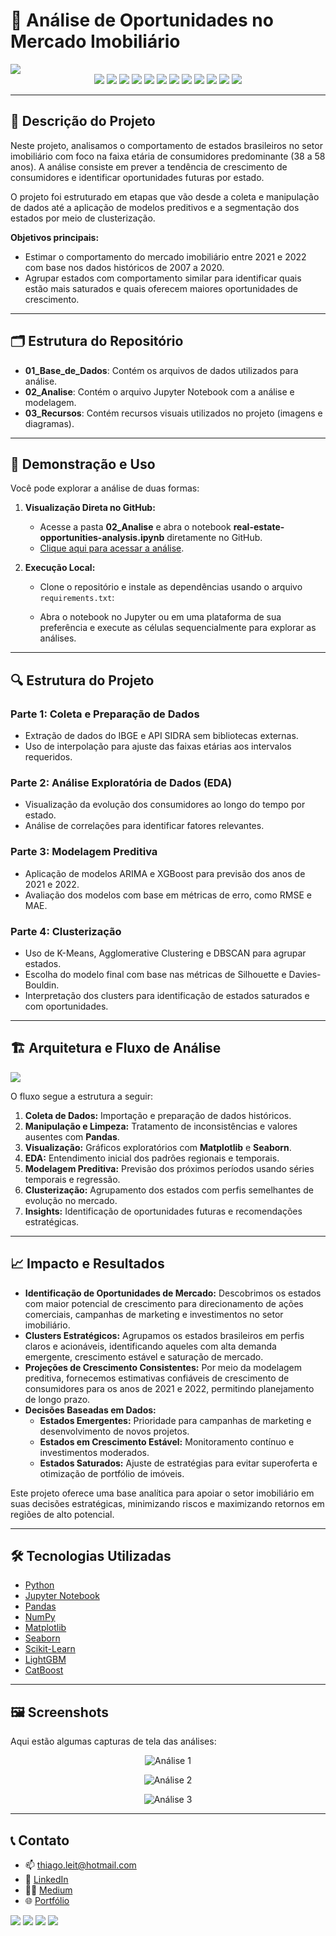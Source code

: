 # 🏡 Análise de Oportunidades no Mercado Imobiliário  

<img src="03-Recursos/imagem_capa.png">


<div align="center">
  <a href="https://www.python.org/"><img src="https://img.shields.io/badge/Python-3.11-blue?logo=python&logoColor=white"></a>
  <a href="https://jupyter.org/"><img src="https://img.shields.io/badge/Jupyter-Notebook-orange?logo=jupyter"></a>
  <a href="https://pandas.pydata.org/"><img src="https://img.shields.io/badge/Pandas-2.2.2-green?logo=pandas"></a>
  <a href="https://numpy.org/"><img src="https://img.shields.io/badge/NumPy-1.26.4-blue?logo=numpy"></a>
  <a href="https://matplotlib.org/"><img src="https://img.shields.io/badge/Matplotlib-3.10.0-blue?logo=matplotlib"></a>
  <a href="https://seaborn.pydata.org/"><img src="https://img.shields.io/badge/Seaborn-0.13.2-blue?logo=seaborn"></a>
  <a href="https://scikit-learn.org/"><img src="https://img.shields.io/badge/Scikit--Learn-1.6.1-orange?logo=scikit-learn&logoColor=white"></a>
  <a href="https://geopandas.org/"><img src="https://img.shields.io/badge/GeoPandas-1.0.1-blue?logo=geopandas"></a>
  <a href="https://lightgbm.readthedocs.io/"><img src="https://img.shields.io/badge/LightGBM-4.5.0-green"></a>
  <a href="https://catboost.ai/"><img src="https://img.shields.io/badge/CatBoost-2.0-yellow"></a>
  <a href=""><img src="https://img.shields.io/badge/Status-Completed-green"></a>
  <a href="https://opensource.org/licenses/MIT"><img src="https://img.shields.io/badge/License-MIT-yellow.svg"></a>
</div>

---

## 📝 **Descrição do Projeto**  

Neste projeto, analisamos o comportamento de estados brasileiros no setor imobiliário com foco na faixa etária de consumidores predominante (38 a 58 anos). A análise consiste em prever a tendência de crescimento de consumidores e identificar oportunidades futuras por estado.

O projeto foi estruturado em etapas que vão desde a coleta e manipulação de dados até a aplicação de modelos preditivos e a segmentação dos estados por meio de clusterização.

**Objetivos principais:**
- Estimar o comportamento do mercado imobiliário entre 2021 e 2022 com base nos dados históricos de 2007 a 2020.
- Agrupar estados com comportamento similar para identificar quais estão mais saturados e quais oferecem maiores oportunidades de crescimento.

---

## 🗂️ **Estrutura do Repositório**  

- **01_Base_de_Dados**: Contém os arquivos de dados utilizados para análise.  
- **02_Analise**: Contém o arquivo Jupyter Notebook com a análise e modelagem.  
- **03_Recursos**: Contém recursos visuais utilizados no projeto (imagens e diagramas).  

---

## 💾 **Demonstração e Uso**  

Você pode explorar a análise de duas formas:  

1. **Visualização Direta no GitHub:**  
   - Acesse a pasta **02_Analise** e abra o notebook **real-estate-opportunities-analysis.ipynb** diretamente no GitHub.  
   - [Clique aqui para acessar a análise](https://github.com/tnleite/real-estate-opportunities-analysis/blob/main/02-Analise/real-estate-opportunities-analysis.ipynb).  

2. **Execução Local:**  
   - Clone o repositório e instale as dependências usando o arquivo `requirements.txt`:  
     
   - Abra o notebook no Jupyter ou em uma plataforma de sua preferência e execute as células sequencialmente para explorar as análises.

---

## 🔍 **Estrutura do Projeto**  

### **Parte 1: Coleta e Preparação de Dados**  
- Extração de dados do IBGE e API SIDRA sem bibliotecas externas.  
- Uso de interpolação para ajuste das faixas etárias aos intervalos requeridos.  

### **Parte 2: Análise Exploratória de Dados (EDA)**  
- Visualização da evolução dos consumidores ao longo do tempo por estado.  
- Análise de correlações para identificar fatores relevantes.  

### **Parte 3: Modelagem Preditiva**  
- Aplicação de modelos ARIMA e XGBoost para previsão dos anos de 2021 e 2022.  
- Avaliação dos modelos com base em métricas de erro, como RMSE e MAE.  

### **Parte 4: Clusterização**  
- Uso de K-Means, Agglomerative Clustering e DBSCAN para agrupar estados.  
- Escolha do modelo final com base nas métricas de Silhouette e Davies-Bouldin.  
- Interpretação dos clusters para identificação de estados saturados e com oportunidades.  

---

## 🏗️ **Arquitetura e Fluxo de Análise**  
<img src="03-Recursos/arquitetura_dados.png">

O fluxo segue a estrutura a seguir:  

1. **Coleta de Dados:** Importação e preparação de dados históricos.  
2. **Manipulação e Limpeza:** Tratamento de inconsistências e valores ausentes com **Pandas**.  
3. **Visualização:** Gráficos exploratórios com **Matplotlib** e **Seaborn**.  
4. **EDA:** Entendimento inicial dos padrões regionais e temporais.  
5. **Modelagem Preditiva:** Previsão dos próximos períodos usando séries temporais e regressão.  
6. **Clusterização:** Agrupamento dos estados com perfis semelhantes de evolução no mercado.  
7. **Insights:** Identificação de oportunidades futuras e recomendações estratégicas.  

---

## 📈 **Impacto e Resultados**

- **Identificação de Oportunidades de Mercado:** Descobrimos os estados com maior potencial de crescimento para direcionamento de ações comerciais, campanhas de marketing e investimentos no setor imobiliário.  
- **Clusters Estratégicos:** Agrupamos os estados brasileiros em perfis claros e acionáveis, identificando aqueles com alta demanda emergente, crescimento estável e saturação de mercado.  
- **Projeções de Crescimento Consistentes:** Por meio da modelagem preditiva, fornecemos estimativas confiáveis de crescimento de consumidores para os anos de 2021 e 2022, permitindo planejamento de longo prazo.  
- **Decisões Baseadas em Dados:**  
  - **Estados Emergentes:** Prioridade para campanhas de marketing e desenvolvimento de novos projetos.  
  - **Estados em Crescimento Estável:** Monitoramento contínuo e investimentos moderados.  
  - **Estados Saturados:** Ajuste de estratégias para evitar superoferta e otimização de portfólio de imóveis.  

Este projeto oferece uma base analítica para apoiar o setor imobiliário em suas decisões estratégicas, minimizando riscos e maximizando retornos em regiões de alto potencial.

---

## 🛠️ **Tecnologias Utilizadas**  

- [Python](https://www.python.org/)  
- [Jupyter Notebook](https://jupyter.org/)  
- [Pandas](https://pandas.pydata.org/)  
- [NumPy](https://numpy.org/)  
- [Matplotlib](https://matplotlib.org/)  
- [Seaborn](https://seaborn.pydata.org/)  
- [Scikit-Learn](https://scikit-learn.org/)  
- [LightGBM](https://lightgbm.readthedocs.io/)  
- [CatBoost](https://catboost.ai/)  

---

## 🖼️ **Screenshots**  

Aqui estão algumas capturas de tela das análises:  

<p align="center">
<img src="03-Recursos/img_analise_01.png" alt="Análise 1">
</p>  
<p align="center">
<img src="03-Recursos/img_analise_02.png" alt="Análise 2">
</p>  
<p align="center">
<img src="03-Recursos/img_analise_03.png" alt="Análise 3">
</p>  

---

## 📞 **Contato**  

- 📫 [thiago.leit@hotmail.com](mailto:thiago.leit@hotmail.com)  
- 💼 [LinkedIn](https://www.linkedin.com/in/tnleite/)  
- ✍🏻 [Medium](https://medium.com/@thiago.leit)  
- 🌐 [Portfólio](https://thiagoleitedata.com.br)  

<p align="left">
<a href="mailto:thiago.leit@hotmail.com"><img src="https://img.shields.io/badge/Email-DF0000?style=for-the-badge&labelColor=212121&logo=maildotru&logoColor=DF0000" target="_blank"></a>
<a href="https://www.linkedin.com/in/tnleite/"><img src="https://img.shields.io/badge/LINKEDIN-0A66C2?style=for-the-badge&labelColor=212121&logo=linkedin&logoColor=0A66C2" target="_blank"></a>
<a href="https://wa.me/+5521964105121"><img src="https://img.shields.io/badge/WHATSAPP-25D366?style=for-the-badge&labelColor=212121&logo=whatsapp&logoColor=25D366" target="_blank"></a>
<a href="https://medium.com/@thiago.leit"><img src="https://img.shields.io/badge/MEDIUM-000000?style=for-the-badge&labelColor=FFFFFF&logo=medium&logoColor=000000" target="_blank"></a>
</p>